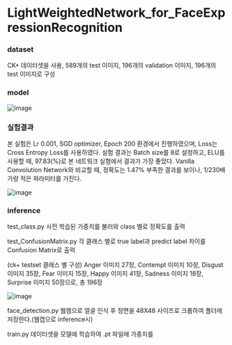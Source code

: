 # LightWeightedNetwork_for_FaceExpressionRecognition

### dataset
CK+ 데이터셋을 사용, 589개의 test 이미지, 196개의 validation 이미지, 196개의 test 이미지로 구성

### model
![image](https://user-images.githubusercontent.com/65028694/124432560-b8d4cf80-ddac-11eb-94fb-771c70775237.png)

### 실험결과
본 실험은 Lr 0.001, SGD optimizer, Epoch 200 환경에서 진행하였으며, Loss는 Cross Entropy Loss를 사용하였다. 실험 결과는 Batch size를 8로 설정하고, ELU를 사용할 때, 97.83(%)로 본 네트워크 실험에서 결과가 가장 좋았다. Vanilla Convolution Network와 비교할 때, 정확도는 1.47% 부족한 결과를 보이나, 1/230배 가량 적은 파라미터를 가진다.

![image](https://user-images.githubusercontent.com/65028694/124432697-dd30ac00-ddac-11eb-872e-37b92cd901bc.png)

### inference 
test_class.py 사전 학습된 가중치를 불러와 class 별로 정확도를 출력

test_ConfusionMatrix.py 각 클래스 별로 true label과 predict label 차이를 Confusion Matrix로 출력

(ck+ testset 클래스 별 구성)
Anger 이미지 27장, Contempt 이미지 10장, Disgust 이미지 35장, Fear 이미지 15장, Happy 이미지 41장, Sadness 이미지 18장, Surprise 이미지 50장으로, 총 196장

![image](https://user-images.githubusercontent.com/65028694/124432256-65628180-ddac-11eb-989d-8792735f0bdc.png)

face_detection.py 웹캠으로 얼굴 인식 후 정면을 48X48 사이즈로 크롭하여 폴더에 저장한다.(웹캡으로 inference시)

train.py 데이터셋을 모델에 학습하여 .pt 파일에 가중치를 
